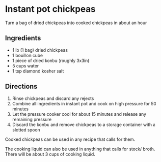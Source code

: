 # Instant pot chickpeas

Turn a bag of dried chickpeas into cooked chickpeas in about an hour

## Ingredients

- 1 lb (1 bag) dried chickpeas
- 1 bouillon cube
- 1 piece of dried konbu (roughly 3x3in)
- 5 cups water
- 1 tsp diamond kosher salt

## Directions

1. Rinse chickpeas and discard any rejects
2. Combine all ingredients in instant pot and cook on high pressure for 50 minutes
3. Let the pressure cooker cool for about 15 minutes and release any remaining pressure
4. Discard the konbu and remove chickpeas to a storage container with a slotted spoon

Cooked chickpeas can be used in any recipe that calls for them.

The cooking liquid can also be used in anything that calls for stock/ broth. There will be about 3 cups of cooking liquid. 